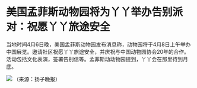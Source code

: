 # 美国孟菲斯动物园将为丫丫举办告别派对：祝愿丫丫旅途安全

当地时间4月6日晚，美国孟菲斯动物园发布消息称，动物园将于4月8日上午举办中国展览。邀请社区祝愿丫丫旅途安全，并庆祝与中国动物园协会20年的合作。活动包括文化表演，签署告别信等。孟菲斯动动物园提到，丫丫会在那里待到月底。

![](https://inews.gtimg.com/om_bt/OVi3VSCYci4nhM5DDLs83YywvYsy1aCaj4drTqdj8FQ60AA/1000)
（来源：扬子晚报）

